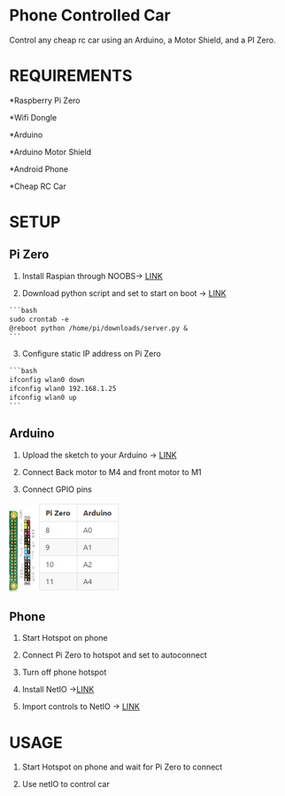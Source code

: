 # Phone Controlled Car


Control any cheap rc car using an Arduino, a Motor Shield, and a PI Zero.
# REQUIREMENTS

*Raspberry Pi Zero

*Wifi Dongle

*Arduino

*Arduino Motor Shield

*Android Phone

*Cheap RC Car

# SETUP


Pi Zero
-----
  1. Install Raspian through NOOBS-> <a href="https://www.raspberrypi.org/downloads/noobs/">LINK</a>

  2. Download python script and set to start on boot -> <a href="https://github.com/jdial1/Phone-Controlled-RC-Car/blob/master/Ras%20Pi%20Zero/Python%20server%20script">LINK</a>
  
    ```bash
    sudo crontab -e
    @reboot python /home/pi/downloads/server.py &
    ```
    
  3. Configure static IP address on Pi Zero
  
    ```bash
    ifconfig wlan0 down
    ifconfig wlan0 192.168.1.25
    ifconfig wlan0 up
    ```


Arduino
-----
  1. Upload the sketch to your Arduino -> <a href="https://github.com/jdial1/Phone-Controlled-RC-Car/blob/master/Arduino/Arduino%20RC%20Car%20Sketch">LINK</a>

  2. Connect Back motor to M4 and front motor to M1

  3. Connect GPIO pins

<img src="https://github.com/jdial1/Phone-Controlled-RC-Car/blob/master/images/Pi-Zero-GPIO-PINOUT.PNG" Width=10%></img><img src="https://github.com/jdial1/Phone-Controlled-RC-Car/blob/master/images/Pi-table.PNG" Width=30%></img>




Phone
-----
  1. Start Hotspot on phone

  2. Connect Pi Zero to hotspot and set to autoconnect

  3. Turn off phone hotspot

  4. Install NetIO -><a href="https://play.google.com/store/apps/details?id=com.luvago.netio&hl=en">LINK</a>

  5. Import controls to NetIO -> <a href="http://netio.davideickhoff.de/editor#">LINK</a>



# USAGE

  1. Start Hotspot on phone and wait for Pi Zero to connect

  2. Use netIO to control car
